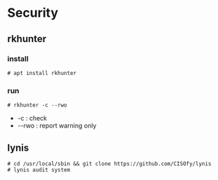 # Security

## rkhunter
### install 
    # apt install rkhunter
### run
    # rkhunter -c --rwo
* -c : check 
* --rwo : report warning only

## lynis 
    # cd /usr/local/sbin && git clone https://github.com/CISOfy/lynis
    # lynis audit system